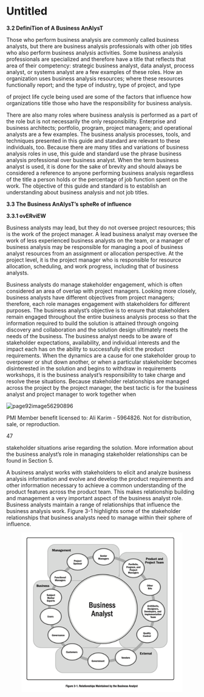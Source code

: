 # Untitled

**3.2 DefiniTion of A Business AnAlysT**

Those who perform business analysis are commonly called business analysts, but there are business analysis professionals with other job titles who also perform business analysis activities. Some business analysis professionals are specialized and therefore have a title that reflects that area of their competency: strategic business analyst, data analyst, process analyst, or systems analyst are a few examples of these roles. How an organization uses business analysis resources; where these resources functionally report; and the type of industry, type of project, and type

of project life cycle being used are some of the factors that influence how organizations title those who have the responsibility for business analysis.

There are also many roles where business analysis is performed as a part of the role but is not necessarily the only responsibility. Enterprise and business architects; portfolio, program, project managers; and operational analysts are a few examples. The business analysis processes, tools, and techniques presented in this guide and standard are relevant to these individuals, too. Because there are many titles and variations of business analysis roles in use, this guide and standard use the phrase business analysis professional over business analyst. When the term business analyst is used, it is done for the sake of brevity and should always be considered a reference to anyone performing business analysis regardless of the title a person holds or the percentage of job function spent on the work. The objective of this guide and standard is to establish an understanding about business analysis and not job titles.

**3.3 The Business AnAlysT’s spheRe of influence**

**3.3.1 ovERviEW**

Business analysts may lead, but they do not oversee project resources; this is the work of the project manager. A lead business analyst may oversee the work of less experienced business analysts on the team, or a manager of business analysis may be responsible for managing a pool of business analyst resources from an assignment or allocation perspective. At the project level, it is the project manager who is responsible for resource allocation, scheduling, and work progress, including that of business analysts.

Business analysts do manage stakeholder engagement, which is often considered an area of overlap with project managers. Looking more closely, business analysts have different objectives from project managers; therefore, each role manages engagement with stakeholders for different purposes. The business analyst’s objective is to ensure that stakeholders remain engaged throughout the entire business analysis process so that the information required to build the solution is attained through ongoing discovery and collaboration and the solution design ultimately meets the needs of the business. The business analyst needs to be aware of stakeholder expectations, availability, and individual interests and the impact each has on the ability to successfully elicit the product requirements. When the dynamics are a cause for one stakeholder group to overpower or shut down another, or when a particular stakeholder becomes disinterested in the solution and begins to withdraw in requirements workshops, it is the business analyst’s responsibility to take charge and resolve these situations. Because stakeholder relationships are managed across the project by the project manager, the best tactic is for the business analyst and project manager to work together when

![page92image56290896](blob:https://app.gitbook.com/ddaa786c-f32e-4458-a53f-abf6b613dd63)

PMI Member benefit licensed to: Ali Karim - 5964826. Not for distribution, sale, or reproduction.

47

stakeholder situations arise regarding the solution. More information about the business analyst’s role in managing stakeholder relationships can be found in Section 5.

A business analyst works with stakeholders to elicit and analyze business analysis information and evolve and develop the product requirements and other information necessary to achieve a common understanding of the product features across the product team. This makes relationship building and management a very important aspect of the business analyst role. Business analysts maintain a range of relationships that influence the business analysis work. Figure 3-1 highlights some of the stakeholder relationships that business analysts need to manage within their sphere of influence.

<figure><img src=".gitbook/assets/image (1).png" alt=""><figcaption></figcaption></figure>
